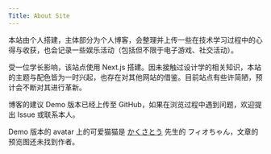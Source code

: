 ```yaml
---
Title: About Site
---
```


本站由个人搭建，主体部分为个人博客，会整理并上传一些在技术学习过程中的心得与收获，也会记录一些娱乐活动（包括但不限于电子游戏、社交活动）。

受一位学长影响，该站点使用 Next.js 搭建。因未接触过设计学的相关知识，本站的主题与配色皆为一时兴起，也存在对其他网站的借鉴。目前站点有些许简陋，预计会不断对其进行革新。

博客的建议 Demo 版本已经上传至 GitHub，如果在浏览过程中遇到问题，欢迎提出 Issue 或联系本人。

Demo 版本的 avatar 上的可爱猫猫是 [かくさとう](https://twitter.com/kakusatou_3333) 先生的 フィオちゃん，文章的预览图还未找到作者。

